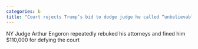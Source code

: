 ```yaml
---
categories: b
title: "Court rejects Trump’s bid to dodge judge he called “unbelievably unfair” in NY fraud case"
---
```

NY Judge Arthur Engoron repeatedly rebuked his attorneys and fined him $110,000 for defying the court